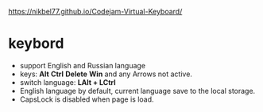 https://nikbel77.github.io/Codejam-Virtual-Keyboard/

# keybord

* support English and Russian language
* keys: **Alt** **Ctrl** **Delete** **Win** and any Arrows not active.
* switch language: **LAlt + LCtrl**
* English language by default, current language save to the local storage.
* CapsLock is disabled when page is load.